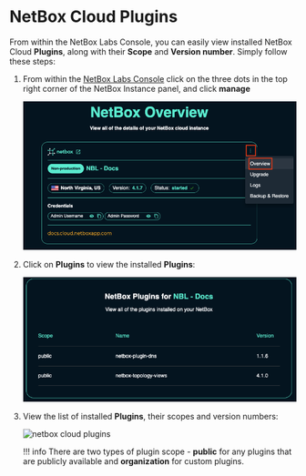 # NetBox Cloud Plugins

From within the NetBox Labs Console, you can easily view installed NetBox Cloud **Plugins**, along with their **Scope** and **Version number**. Simply follow these steps: 

1. From within the [NetBox Labs Console](https://console.netboxlabs.com) click on the three dots in the top right corner of the NetBox Instance panel, and click **manage**   

    ![netbox cloud plugins](../images/console/netbox-cloud-plugins_1.png)

2. Click on **Plugins** to view the installed **Plugins**:

    ![netbox cloud plugins](../images/console/netbox-cloud-plugins_2.png)

3. View the list of installed **Plugins**, their scopes and version numbers: 

    ![netbox cloud plugins](../images/console/netbox-cloud-plugins_3.png)

    !!! info
        There are two types of plugin scope - **public** for any plugins that are publicly available and **organization** for custom plugins.